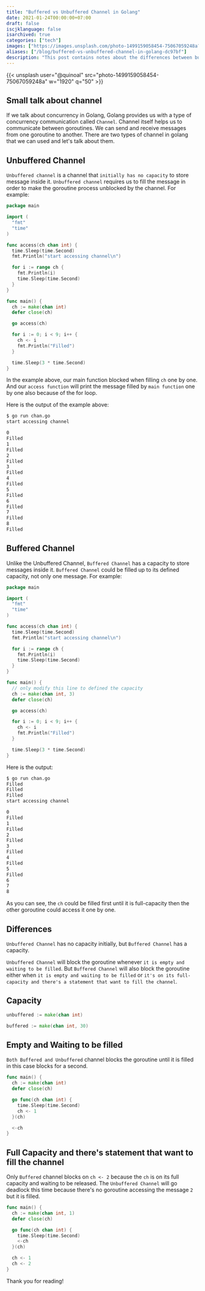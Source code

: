 ```yaml
---
title: "Buffered vs Unbuffered Channel in Golang"
date: 2021-01-24T00:00:00+07:00
draft: false
iscjklanguage: false
isarchived: true
categories: ["tech"]
images: ["https://images.unsplash.com/photo-1499159058454-75067059248a?w=1920&q=50"]
aliases: ["/blog/buffered-vs-unbuffered-channel-in-golang-dc97bf"]
description: "This post contains notes about the differences between buffered and unbuffered channel in golang."
---
```


{{< unsplash user="@quinoal" src="photo-1499159058454-75067059248a" w="1920" q="50" >}}

## Small talk about channel

If we talk about concurrency in Golang, Golang provides us with a type of concurrency communication called `Channel`. Channel itself helps us to communicate between goroutines. We can send and receive messages from one goroutine to another. There are two types of channel in golang that we can used and let's talk about them.

## Unbuffered Channel

`Unbuffered channel` is a channel that `initially has no capacity` to store message inside it. `Unbuffered channel` requires us to fill the message in order to make the goroutine process unblocked by the channel. For example:

```go
package main

import (
  "fmt"
  "time"
)

func access(ch chan int) {
  time.Sleep(time.Second)
  fmt.Println("start accessing channel\n")

  for i := range ch {
    fmt.Println(i)
    time.Sleep(time.Second)
  }
}

func main() {
  ch := make(chan int)
  defer close(ch)

  go access(ch)

  for i := 0; i < 9; i++ {
    ch <- i
    fmt.Println("Filled")
  }

  time.Sleep(3 * time.Second)
}

```

In the example above, our main function blocked when filling `ch` one by one. And our `access function` will print the message filled by `main function` one by one also because of the for loop.

Here is the output of the example above:

```bash
$ go run chan.go 
start accessing channel

0
Filled
1
Filled
2
Filled
3
Filled
4
Filled
5
Filled
6
Filled
7
Filled
8
Filled
```

## Buffered Channel

Unlike the Unbuffered Channel, `Buffered Channel` has a capacity to store messages inside it. `Buffered Channel` could be filled up to its defined capacity, not only one message. For example:

```go
package main

import (
  "fmt"
  "time"
)

func access(ch chan int) {
  time.Sleep(time.Second)
  fmt.Println("start accessing channel\n")

  for i := range ch {
    fmt.Println(i)
    time.Sleep(time.Second)
  }
}

func main() {
  // only modify this line to defined the capacity
  ch := make(chan int, 3)
  defer close(ch)

  go access(ch)

  for i := 0; i < 9; i++ {
    ch <- i
    fmt.Println("Filled")
  }

  time.Sleep(3 * time.Second)
}
```

Here is the output:

```bash
$ go run chan.go
Filled
Filled
Filled
start accessing channel

0
Filled
1
Filled
2
Filled
3
Filled
4
Filled
5
Filled
6
7
8
```

As you can see, the `ch` could be filled first until it is full-capacity then the other goroutine could access it one by one.

## Differences

`Unbuffered Channel` has no capacity initially, but `Buffered Channel` has a capacity.

`Unbuffered Channel` will block the goroutine whenever `it is empty and waiting to be filled`. But `Buffered Channel` will also block the goroutine either when `it is empty and waiting to be filled` or `it's on its full-capacity and there's a statement that want to fill the channel`.

## Capacity

```go
unbuffered := make(chan int)

buffered := make(chan int, 30)
```

## Empty and Waiting to be filled

`Both Buffered and Unbuffered` channel blocks the goroutine until it is filled in this case blocks for a second.

```go
func main() {
  ch := make(chan int)
  defer close(ch)

  go func(ch chan int) {
    time.Sleep(time.Second)
    ch <- 1
  }(ch)

  <-ch
}
```

## Full Capacity and there's statement that want to fill the channel

Only `Buffered` channel blocks on `ch <- 2` because the `ch` is on its full capacity and waiting to be released. The `Unbuffered Channel` will go deadlock this time because there's no goroutine accessing the message `2` but it is filled.

```go
func main() {
  ch := make(chan int, 1)
  defer close(ch)

  go func(ch chan int) {
    time.Sleep(time.Second)
    <-ch
  }(ch)

  ch <- 1
  ch <- 2
}
```

Thank you for reading!
